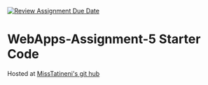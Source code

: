 [![Review Assignment Due Date](https://classroom.github.com/assets/deadline-readme-button-24ddc0f5d75046c5622901739e7c5dd533143b0c8e959d652212380cedb1ea36.svg)](https://classroom.github.com/a/7kKA03Up)
# WebApps-Assignment-5 Starter Code
Hosted at [MissTatineni's git hub](https://44-563-webapps-f23.github.io/44563-webapps-f23-assignment5-MissTatineni/)
